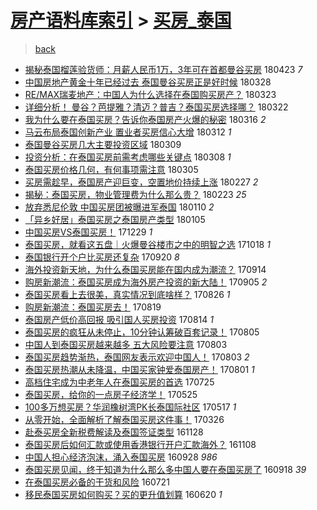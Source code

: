 [房产语料库索引](../../README.md)  > [买房_泰国](买房_泰国.md)
====
> [back](../README.md)

- [揭秘泰国榴莲验货师：月薪人民币1万，3年可在首都曼谷买房](http://jkwz.applinzi.com/ittc/7095184201508979729.html#%E6%8F%AD%E7%A7%98%E6%B3%B0%E5%9B%BD%E6%A6%B4%E8%8E%B2%E9%AA%8C%E8%B4%A7%E5%B8%88%EF%BC%9A%E6%9C%88%E8%96%AA%E4%BA%BA%E6%B0%91%E5%B8%811%E4%B8%87%EF%BC%8C3%E5%B9%B4%E5%8F%AF%E5%9C%A8%E9%A6%96%E9%83%BD%E6%9B%BC%E8%B0%B7%E4%B9%B0%E6%88%BF) 180423 *7* 
- [中国房地产黄金十年已经过去 泰国曼谷买房正是好时候](http://jkwz.applinzi.com/ittc/7085537095072613392.html#%E4%B8%AD%E5%9B%BD%E6%88%BF%E5%9C%B0%E4%BA%A7%E9%BB%84%E9%87%91%E5%8D%81%E5%B9%B4%E5%B7%B2%E7%BB%8F%E8%BF%87%E5%8E%BB+%E6%B3%B0%E5%9B%BD%E6%9B%BC%E8%B0%B7%E4%B9%B0%E6%88%BF%E6%AD%A3%E6%98%AF%E5%A5%BD%E6%97%B6%E5%80%99) 180328  
- [RE/MAX瑞麦地产：中国人为什么选择在泰国购买房产？](http://jkwz.applinzi.com/ittc/7083627741746562055.html#RE%2FMAX%E7%91%9E%E9%BA%A6%E5%9C%B0%E4%BA%A7%EF%BC%9A%E4%B8%AD%E5%9B%BD%E4%BA%BA%E4%B8%BA%E4%BB%80%E4%B9%88%E9%80%89%E6%8B%A9%E5%9C%A8%E6%B3%B0%E5%9B%BD%E8%B4%AD%E4%B9%B0%E6%88%BF%E4%BA%A7%EF%BC%9F) 180323  
- [详细分析！ 曼谷？芭提雅？清迈？普吉？泰国买房选择哪？](http://jkwz.applinzi.com/ittc/7083229831087260682.html#%E8%AF%A6%E7%BB%86%E5%88%86%E6%9E%90%EF%BC%81+%E6%9B%BC%E8%B0%B7%EF%BC%9F%E8%8A%AD%E6%8F%90%E9%9B%85%EF%BC%9F%E6%B8%85%E8%BF%88%EF%BC%9F%E6%99%AE%E5%90%89%EF%BC%9F%E6%B3%B0%E5%9B%BD%E4%B9%B0%E6%88%BF%E9%80%89%E6%8B%A9%E5%93%AA%EF%BC%9F) 180322  
- [我为什么要在泰国买房？告诉你泰国房产火爆的秘密](http://jkwz.applinzi.com/ittc/7080336713690121227.html#%E6%88%91%E4%B8%BA%E4%BB%80%E4%B9%88%E8%A6%81%E5%9C%A8%E6%B3%B0%E5%9B%BD%E4%B9%B0%E6%88%BF%EF%BC%9F%E5%91%8A%E8%AF%89%E4%BD%A0%E6%B3%B0%E5%9B%BD%E6%88%BF%E4%BA%A7%E7%81%AB%E7%88%86%E7%9A%84%E7%A7%98%E5%AF%86) 180316 *2* 
- [马云布局泰国创新产业 置业者买房信心大增](http://jkwz.applinzi.com/ittc/7079662574436353035.html#%E9%A9%AC%E4%BA%91%E5%B8%83%E5%B1%80%E6%B3%B0%E5%9B%BD%E5%88%9B%E6%96%B0%E4%BA%A7%E4%B8%9A+%E7%BD%AE%E4%B8%9A%E8%80%85%E4%B9%B0%E6%88%BF%E4%BF%A1%E5%BF%83%E5%A4%A7%E5%A2%9E) 180312 *1* 
- [泰国曼谷买房几大主要投资区域](http://jkwz.applinzi.com/ittc/7078443203617621003.html#%E6%B3%B0%E5%9B%BD%E6%9B%BC%E8%B0%B7%E4%B9%B0%E6%88%BF%E5%87%A0%E5%A4%A7%E4%B8%BB%E8%A6%81%E6%8A%95%E8%B5%84%E5%8C%BA%E5%9F%9F) 180309  
- [投资分析：在泰国买房前需考虑哪些关键点](http://jkwz.applinzi.com/ittc/7078071427926590470.html#%E6%8A%95%E8%B5%84%E5%88%86%E6%9E%90%EF%BC%9A%E5%9C%A8%E6%B3%B0%E5%9B%BD%E4%B9%B0%E6%88%BF%E5%89%8D%E9%9C%80%E8%80%83%E8%99%91%E5%93%AA%E4%BA%9B%E5%85%B3%E9%94%AE%E7%82%B9) 180308 *1* 
- [泰国买房价格几何，有何事项需注意](http://jkwz.applinzi.com/ittc/7076958466684224529.html#%E6%B3%B0%E5%9B%BD%E4%B9%B0%E6%88%BF%E4%BB%B7%E6%A0%BC%E5%87%A0%E4%BD%95%EF%BC%8C%E6%9C%89%E4%BD%95%E4%BA%8B%E9%A1%B9%E9%9C%80%E6%B3%A8%E6%84%8F) 180305  
- [买房需趁早，泰国房产迎巨变，空置地价持续上涨](http://jkwz.applinzi.com/ittc/7074714266836141062.html#%E4%B9%B0%E6%88%BF%E9%9C%80%E8%B6%81%E6%97%A9%EF%BC%8C%E6%B3%B0%E5%9B%BD%E6%88%BF%E4%BA%A7%E8%BF%8E%E5%B7%A8%E5%8F%98%EF%BC%8C%E7%A9%BA%E7%BD%AE%E5%9C%B0%E4%BB%B7%E6%8C%81%E7%BB%AD%E4%B8%8A%E6%B6%A8) 180227 *2* 
- [揭秘：泰国买房，物业管理费为什么那么贵？](http://jkwz.applinzi.com/ittc/7073244640205865990.html#%E6%8F%AD%E7%A7%98%EF%BC%9A%E6%B3%B0%E5%9B%BD%E4%B9%B0%E6%88%BF%EF%BC%8C%E7%89%A9%E4%B8%9A%E7%AE%A1%E7%90%86%E8%B4%B9%E4%B8%BA%E4%BB%80%E4%B9%88%E9%82%A3%E4%B9%88%E8%B4%B5%EF%BC%9F) 180223 *25* 
- [放弃悉尼伦敦 中国买房团被曝进军泰国](http://jkwz.applinzi.com/ittc/7056896642035221511.html#%E6%94%BE%E5%BC%83%E6%82%89%E5%B0%BC%E4%BC%A6%E6%95%A6+%E4%B8%AD%E5%9B%BD%E4%B9%B0%E6%88%BF%E5%9B%A2%E8%A2%AB%E6%9B%9D%E8%BF%9B%E5%86%9B%E6%B3%B0%E5%9B%BD) 180110 *2* 
- [「异乡好居」泰国买房之泰国房产类型](http://jkwz.applinzi.com/ittc/7055013527150920721.html#%E3%80%8C%E5%BC%82%E4%B9%A1%E5%A5%BD%E5%B1%85%E3%80%8D%E6%B3%B0%E5%9B%BD%E4%B9%B0%E6%88%BF%E4%B9%8B%E6%B3%B0%E5%9B%BD%E6%88%BF%E4%BA%A7%E7%B1%BB%E5%9E%8B) 180105  
- [中国买房VS泰国买房！](http://jkwz.applinzi.com/ittc/7052524862235477009.html#%E4%B8%AD%E5%9B%BD%E4%B9%B0%E6%88%BFVS%E6%B3%B0%E5%9B%BD%E4%B9%B0%E6%88%BF%EF%BC%81) 171229 *1* 
- [泰国买房，就看这五盘｜火爆曼谷楼市之中的明智之选](http://jkwz.applinzi.com/ittc/7025811087344272401.html#%E6%B3%B0%E5%9B%BD%E4%B9%B0%E6%88%BF%EF%BC%8C%E5%B0%B1%E7%9C%8B%E8%BF%99%E4%BA%94%E7%9B%98%EF%BD%9C%E7%81%AB%E7%88%86%E6%9B%BC%E8%B0%B7%E6%A5%BC%E5%B8%82%E4%B9%8B%E4%B8%AD%E7%9A%84%E6%98%8E%E6%99%BA%E4%B9%8B%E9%80%89) 171018 *1* 
- [泰国银行开个户比买房还复杂](http://jkwz.applinzi.com/ittc/7015413133726974993.html#%E6%B3%B0%E5%9B%BD%E9%93%B6%E8%A1%8C%E5%BC%80%E4%B8%AA%E6%88%B7%E6%AF%94%E4%B9%B0%E6%88%BF%E8%BF%98%E5%A4%8D%E6%9D%82) 170920 *8* 
- [海外投资新天地，为什么泰国买房能在国内成为潮流？](http://jkwz.applinzi.com/ittc/7013208890240664592.html#%E6%B5%B7%E5%A4%96%E6%8A%95%E8%B5%84%E6%96%B0%E5%A4%A9%E5%9C%B0%EF%BC%8C%E4%B8%BA%E4%BB%80%E4%B9%88%E6%B3%B0%E5%9B%BD%E4%B9%B0%E6%88%BF%E8%83%BD%E5%9C%A8%E5%9B%BD%E5%86%85%E6%88%90%E4%B8%BA%E6%BD%AE%E6%B5%81%EF%BC%9F) 170914  
- [购房新潮流：泰国买房成为海外房产投资的新大陆！](http://jkwz.applinzi.com/ittc/7009860938973578257.html#%E8%B4%AD%E6%88%BF%E6%96%B0%E6%BD%AE%E6%B5%81%EF%BC%9A%E6%B3%B0%E5%9B%BD%E4%B9%B0%E6%88%BF%E6%88%90%E4%B8%BA%E6%B5%B7%E5%A4%96%E6%88%BF%E4%BA%A7%E6%8A%95%E8%B5%84%E7%9A%84%E6%96%B0%E5%A4%A7%E9%99%86%EF%BC%81) 170905 *2* 
- [泰国买房看上去很美，真实情况到底啥样？](http://jkwz.applinzi.com/ittc/7006006358426780688.html#%E6%B3%B0%E5%9B%BD%E4%B9%B0%E6%88%BF%E7%9C%8B%E4%B8%8A%E5%8E%BB%E5%BE%88%E7%BE%8E%EF%BC%8C%E7%9C%9F%E5%AE%9E%E6%83%85%E5%86%B5%E5%88%B0%E5%BA%95%E5%95%A5%E6%A0%B7%EF%BC%9F) 170826 *1* 
- [购房新潮流：泰国买房去！](http://jkwz.applinzi.com/ittc/7003521185072284689.html#%E8%B4%AD%E6%88%BF%E6%96%B0%E6%BD%AE%E6%B5%81%EF%BC%9A%E6%B3%B0%E5%9B%BD%E4%B9%B0%E6%88%BF%E5%8E%BB%EF%BC%81) 170819  
- [泰国房产低价高回报 吸引国人买房投资](http://jkwz.applinzi.com/ittc/7001714362874856465.html#%E6%B3%B0%E5%9B%BD%E6%88%BF%E4%BA%A7%E4%BD%8E%E4%BB%B7%E9%AB%98%E5%9B%9E%E6%8A%A5+%E5%90%B8%E5%BC%95%E5%9B%BD%E4%BA%BA%E4%B9%B0%E6%88%BF%E6%8A%95%E8%B5%84) 170814 *1* 
- [泰国买房的疯狂从未停止，10分钟认筹破百套记录！](http://jkwz.applinzi.com/ittc/6998294554690978833.html#%E6%B3%B0%E5%9B%BD%E4%B9%B0%E6%88%BF%E7%9A%84%E7%96%AF%E7%8B%82%E4%BB%8E%E6%9C%AA%E5%81%9C%E6%AD%A2%EF%BC%8C10%E5%88%86%E9%92%9F%E8%AE%A4%E7%AD%B9%E7%A0%B4%E7%99%BE%E5%A5%97%E8%AE%B0%E5%BD%95%EF%BC%81) 170805  
- [中国人到泰国买房越来越多 五大风险要注意](http://jkwz.applinzi.com/ittc/6997525092572333073.html#%E4%B8%AD%E5%9B%BD%E4%BA%BA%E5%88%B0%E6%B3%B0%E5%9B%BD%E4%B9%B0%E6%88%BF%E8%B6%8A%E6%9D%A5%E8%B6%8A%E5%A4%9A+%E4%BA%94%E5%A4%A7%E9%A3%8E%E9%99%A9%E8%A6%81%E6%B3%A8%E6%84%8F) 170803  
- [泰国买房趋势渐热，泰国网友表示欢迎中国人！](http://jkwz.applinzi.com/ittc/6997516206373078033.html#%E6%B3%B0%E5%9B%BD%E4%B9%B0%E6%88%BF%E8%B6%8B%E5%8A%BF%E6%B8%90%E7%83%AD%EF%BC%8C%E6%B3%B0%E5%9B%BD%E7%BD%91%E5%8F%8B%E8%A1%A8%E7%A4%BA%E6%AC%A2%E8%BF%8E%E4%B8%AD%E5%9B%BD%E4%BA%BA%EF%BC%81) 170803 *2* 
- [泰国买房热潮从未降温，中国买家钟爱泰国房产！](http://jkwz.applinzi.com/ittc/6996791215851570192.html#%E6%B3%B0%E5%9B%BD%E4%B9%B0%E6%88%BF%E7%83%AD%E6%BD%AE%E4%BB%8E%E6%9C%AA%E9%99%8D%E6%B8%A9%EF%BC%8C%E4%B8%AD%E5%9B%BD%E4%B9%B0%E5%AE%B6%E9%92%9F%E7%88%B1%E6%B3%B0%E5%9B%BD%E6%88%BF%E4%BA%A7%EF%BC%81) 170801 *1* 
- [高档住宅成为中老年人在泰国买房的首选](http://jkwz.applinzi.com/ittc/6994163124033553424.html#%E9%AB%98%E6%A1%A3%E4%BD%8F%E5%AE%85%E6%88%90%E4%B8%BA%E4%B8%AD%E8%80%81%E5%B9%B4%E4%BA%BA%E5%9C%A8%E6%B3%B0%E5%9B%BD%E4%B9%B0%E6%88%BF%E7%9A%84%E9%A6%96%E9%80%89) 170725  
- [泰国买房，给你的一点房子经济学！](http://jkwz.applinzi.com/ittc/6971627287957996548.html#%E6%B3%B0%E5%9B%BD%E4%B9%B0%E6%88%BF%EF%BC%8C%E7%BB%99%E4%BD%A0%E7%9A%84%E4%B8%80%E7%82%B9%E6%88%BF%E5%AD%90%E7%BB%8F%E6%B5%8E%E5%AD%A6%EF%BC%81) 170525  
- [100多万想买房？华润橡树湾PK长泰国际社区](http://jkwz.applinzi.com/ittc/6968414953152185349.html#100%E5%A4%9A%E4%B8%87%E6%83%B3%E4%B9%B0%E6%88%BF%EF%BC%9F%E5%8D%8E%E6%B6%A6%E6%A9%A1%E6%A0%91%E6%B9%BEPK%E9%95%BF%E6%B3%B0%E5%9B%BD%E9%99%85%E7%A4%BE%E5%8C%BA) 170517 *1* 
- [从零开始，全面解析了解泰国买房这件事！](http://jkwz.applinzi.com/ittc/6949132629940110340.html#%E4%BB%8E%E9%9B%B6%E5%BC%80%E5%A7%8B%EF%BC%8C%E5%85%A8%E9%9D%A2%E8%A7%A3%E6%9E%90%E4%BA%86%E8%A7%A3%E6%B3%B0%E5%9B%BD%E4%B9%B0%E6%88%BF%E8%BF%99%E4%BB%B6%E4%BA%8B%EF%BC%81) 170326  
- [赴泰买房全新税费解读及泰国签证类型](http://jkwz.applinzi.com/ittc/6905691170721498116.html#%E8%B5%B4%E6%B3%B0%E4%B9%B0%E6%88%BF%E5%85%A8%E6%96%B0%E7%A8%8E%E8%B4%B9%E8%A7%A3%E8%AF%BB%E5%8F%8A%E6%B3%B0%E5%9B%BD%E7%AD%BE%E8%AF%81%E7%B1%BB%E5%9E%8B) 161128  
- [泰国买房后如何汇款或使用香港银行开户汇款海外？](http://jkwz.applinzi.com/ittc/6898197842736186372.html#%E6%B3%B0%E5%9B%BD%E4%B9%B0%E6%88%BF%E5%90%8E%E5%A6%82%E4%BD%95%E6%B1%87%E6%AC%BE%E6%88%96%E4%BD%BF%E7%94%A8%E9%A6%99%E6%B8%AF%E9%93%B6%E8%A1%8C%E5%BC%80%E6%88%B7%E6%B1%87%E6%AC%BE%E6%B5%B7%E5%A4%96%EF%BC%9F) 161108  
- [中国人担心经济泡沫，涌入泰国买房](http://jkwz.applinzi.com/ittc/6882840574939366404.html#%E4%B8%AD%E5%9B%BD%E4%BA%BA%E6%8B%85%E5%BF%83%E7%BB%8F%E6%B5%8E%E6%B3%A1%E6%B2%AB%EF%BC%8C%E6%B6%8C%E5%85%A5%E6%B3%B0%E5%9B%BD%E4%B9%B0%E6%88%BF) 160928 *986* 
- [泰国买房见闻，终于知道为什么那么多中国人要在泰国买房了](http://jkwz.applinzi.com/ittc/6879208099860186116.html#%E6%B3%B0%E5%9B%BD%E4%B9%B0%E6%88%BF%E8%A7%81%E9%97%BB%EF%BC%8C%E7%BB%88%E4%BA%8E%E7%9F%A5%E9%81%93%E4%B8%BA%E4%BB%80%E4%B9%88%E9%82%A3%E4%B9%88%E5%A4%9A%E4%B8%AD%E5%9B%BD%E4%BA%BA%E8%A6%81%E5%9C%A8%E6%B3%B0%E5%9B%BD%E4%B9%B0%E6%88%BF%E4%BA%86) 160918 *39* 
- [在泰国买房必备的干货和风险](http://jkwz.applinzi.com/ittc/6857279613604201477.html#%E5%9C%A8%E6%B3%B0%E5%9B%BD%E4%B9%B0%E6%88%BF%E5%BF%85%E5%A4%87%E7%9A%84%E5%B9%B2%E8%B4%A7%E5%92%8C%E9%A3%8E%E9%99%A9) 160721  
- [移民泰国买房如何购买？买的更升值划算](http://jkwz.applinzi.com/ittc/6845868098808448004.html#%E7%A7%BB%E6%B0%91%E6%B3%B0%E5%9B%BD%E4%B9%B0%E6%88%BF%E5%A6%82%E4%BD%95%E8%B4%AD%E4%B9%B0%EF%BC%9F%E4%B9%B0%E7%9A%84%E6%9B%B4%E5%8D%87%E5%80%BC%E5%88%92%E7%AE%97) 160620 *1* 
